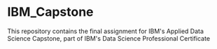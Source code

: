 # IBM_Capstone
This repository contains the final assignment for IBM's Applied Data Science Capstone, part of IBM's Data Science Professional Certificate
